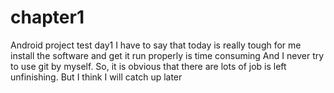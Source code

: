 # chapter1
Android project test day1
I have to say that today is really tough for me
install the software and get it run properly is time consuming
And I never try to use git by myself.
So, it is obvious that there are lots of job is left unfinishing.
But I think I will catch up later

